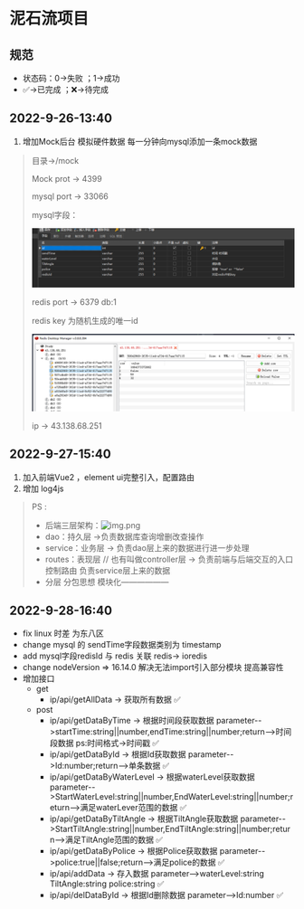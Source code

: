 # 泥石流项目

## 规范
* 状态码：0->失败 ；1->成功
* ✅->已完成 ；❌->待完成
## 2022-9-26-13:40

<ol>
<li>增加Mock后台 模拟硬件数据 每一分钟向mysql添加一条mock数据</li>
</ol>


> 目录->/mock
>
> Mock prot -> 4399 
>
> mysql port -> 33066
> 
> mysql字段：
> 
> ![img.png](img.png)
>
> redis port -> 6379 db:1
>
> redis key 为随机生成的唯一id
> 
> ![img_1.png](img_1.png)
> 
> ip -> 43.138.68.251
> 

## 2022-9-27-15:40

<ol>
<li>加入前端Vue2 ，element ui完整引入，配置路由</li>
<li>增加 log4js </li>
</ol>

>PS :
>* 后端三层架构：![img.png](https://img-blog.csdnimg.cn/20201101234335745.png?x-oss-process=image/watermark,type_ZmFuZ3poZW5naGVpdGk,shadow_10,text_aHR0cHM6Ly9ibG9nLmNzZG4ubmV0L3dlaXhpbl80OTA2NjM5OQ==,size_16,color_FFFFFF,t_70#pic_center)
>* dao：持久层 ->负责数据库查询增删改查操作
>* service：业务层 -> 负责dao层上来的数据进行进一步处理
>* routes：表现层 // 也有叫做controller层 -> 负责前端与后端交互的入口 控制路由 负责service层上来的数据
>* 分层 分包思想 模块化——————


## 2022-9-28-16:40

* fix linux 时差 为东八区
* change mysql 的 sendTime字段数据类别为 timestamp
* add mysql字段redisId 与 redis 关联 redis-> ioredis
* change nodeVersion => 16.14.0 解决无法import引入部分模块 提高兼容性
* 增加接口
  * get
    * ip/api/getAllData -> 获取所有数据 ✅
  * post
    * ip/api/getDataByTime -> 根据时间段获取数据 parameter-->startTime:string||number,endTime:string||number;return-->时间段数据 ps:时间格式->时间戳 ✅
    * ip/api/getDataById -> 根据Id获取数据 parameter-->Id:number;return-->单条数据 ✅
    * ip/api/getDataByWaterLevel -> 根据waterLevel获取数据 parameter-->StartWaterLevel:string||number,EndWaterLevel:string||number;return-->满足waterLever范围的数据 ✅
    * ip/api/getDataByTiltAngle -> 根据TiltAngle获取数据 parameter-->StartTiltAngle:string||number,EndTiltAngle:string||number;return-->满足TiltAngle范围的数据 ✅
    * ip/api/getDataByPolice -> 根据Police获取数据 parameter-->police:true||false;return-->满足police的数据 ✅
    * ip/api/addData -> 存入数据 parameter-->waterLevel:string TiltAngle:string police:string ✅
    * ip/api/delDataById -> 根据Id删除数据 parameter-->Id:number ✅
